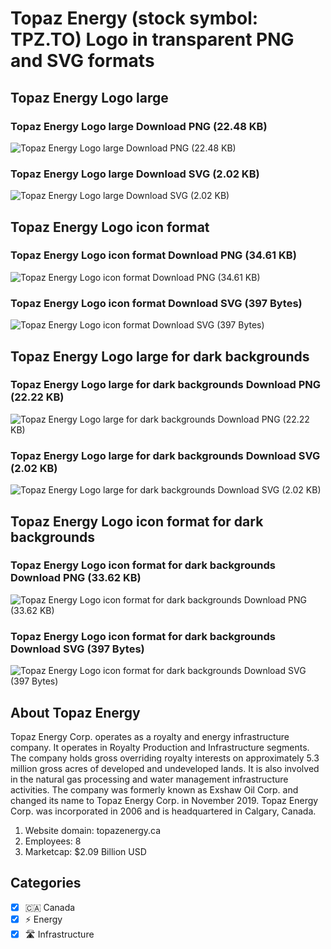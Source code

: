 # Topaz Energy (stock symbol: TPZ.TO) Logo in transparent PNG and SVG formats

## Topaz Energy Logo large

### Topaz Energy Logo large Download PNG (22.48 KB)

![Topaz Energy Logo large Download PNG (22.48 KB)](/img/orig/TPZ.TO_BIG-cfa6242f.png)

### Topaz Energy Logo large Download SVG (2.02 KB)

![Topaz Energy Logo large Download SVG (2.02 KB)](/img/orig/TPZ.TO_BIG-0435deb3.svg)

## Topaz Energy Logo icon format

### Topaz Energy Logo icon format Download PNG (34.61 KB)

![Topaz Energy Logo icon format Download PNG (34.61 KB)](/img/orig/TPZ.TO-f4540c9c.png)

### Topaz Energy Logo icon format Download SVG (397 Bytes)

![Topaz Energy Logo icon format Download SVG (397 Bytes)](/img/orig/TPZ.TO-b0366260.svg)

## Topaz Energy Logo large for dark backgrounds

### Topaz Energy Logo large for dark backgrounds Download PNG (22.22 KB)

![Topaz Energy Logo large for dark backgrounds Download PNG (22.22 KB)](/img/orig/TPZ.TO_BIG.D-6c4d819d.png)

### Topaz Energy Logo large for dark backgrounds Download SVG (2.02 KB)

![Topaz Energy Logo large for dark backgrounds Download SVG (2.02 KB)](/img/orig/TPZ.TO_BIG.D-74956c59.svg)

## Topaz Energy Logo icon format for dark backgrounds

### Topaz Energy Logo icon format for dark backgrounds Download PNG (33.62 KB)

![Topaz Energy Logo icon format for dark backgrounds Download PNG (33.62 KB)](/img/orig/TPZ.TO.D-ad97a3d0.png)

### Topaz Energy Logo icon format for dark backgrounds Download SVG (397 Bytes)

![Topaz Energy Logo icon format for dark backgrounds Download SVG (397 Bytes)](/img/orig/TPZ.TO.D-6aa0e121.svg)

## About Topaz Energy

Topaz Energy Corp. operates as a royalty and energy infrastructure company. It operates in Royalty Production and Infrastructure segments. The company holds gross overriding royalty interests on approximately 5.3 million gross acres of developed and undeveloped lands. It is also involved in the natural gas processing and water management infrastructure activities. The company was formerly known as Exshaw Oil Corp. and changed its name to Topaz Energy Corp. in November 2019. Topaz Energy Corp. was incorporated in 2006 and is headquartered in Calgary, Canada.

1. Website domain: topazenergy.ca
2. Employees: 8
3. Marketcap: $2.09 Billion USD


## Categories
- [x] 🇨🇦 Canada
- [x] ⚡ Energy
- [x] 🛣️ Infrastructure
